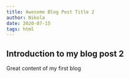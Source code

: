 ```yaml
---
title: Awesome Blog Post Title 2
author: Nikola
date: 2020-07-15
tags: html
---
```


## Introduction to my blog post 2

Great content of my first blog